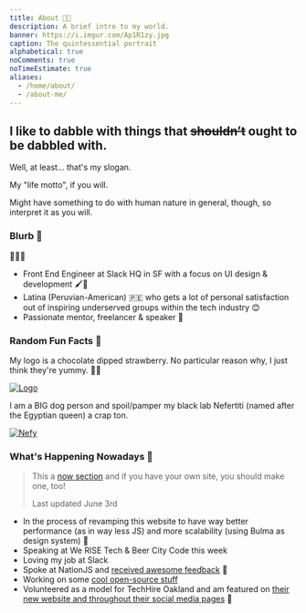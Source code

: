 ```yaml
---
title: About 🍫️🍓️
description: A brief intro to my world.
banner: https://i.imgur.com/Ap1R1zy.jpg
caption: The quintessential portrait
alphabetical: true
noComments: true
noTimeEstimate: true
aliases:
  - /home/about/
  - /about-me/
---
```


<h2>I like to dabble with things that <del>shouldn’t</del> ought to be dabbled with.</h2>

Well, at least... that's my slogan.

My "life motto", if you will.

Might have something to do with human nature in general, though, so interpret it as you will.

### Blurb 📇

<span class="large-emoji">👩🏽‍💻️</span>

- Front End Engineer at Slack HQ in SF with a focus on UI design & development 🖌️🔧️
- Latina (Peruvian-American) 🇵🇪️ who gets a lot of personal satisfaction out of inspiring underserved groups within the tech industry 😊
- Passionate mentor, freelancer & speaker 💬️

### Random Fun Facts 🦄

My logo is a chocolate dipped strawberry. No particular
reason why, I just think they're yummy. 🍫🍓

[![Logo](https://imgur.com/aIbX4z0.png)](/2017/08/19/fvcproductions---logo-redesign-/)

I am a BIG dog person and spoil/pamper my black lab Nefertiti (named after the Egyptian queen) a crap ton.

[![Nefy](https://i.imgur.com/cwXno9D.jpg)](https://i.imgur.com/cwXno9D.jpg)

### What's Happening Nowadays 📅

> This a [now section](//nownownow.com/about) and if you have your own site, you should make one, too!
>
> Last updated June 3rd

- In the process of revamping this website to have way better performance (as in way less JS) and more scalability (using Bulma as design system) 🔧
- Speaking at We RISE Tech & Beer City Code this week
- Loving my job at Slack
- Spoke at NationJS and [received awesome feedback](/2018/05/18/nationjs/) 🎉
- Working on some [cool open-source stuff](//github.com/fvcproductions/hugoma)
- Volunteered as a model for TechHire Oakland and am featured on [their new website and throughout their social media pages](//www.techhireoakland.org/) 📸
